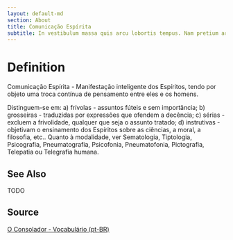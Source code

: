 ```yaml
---
layout: default-md
section: About
title: Comunicação Espírita
subtitle: In vestibulum massa quis arcu lobortis tempus. Nam pretium arcu in odio vulputate luctus.
---
```


# Definition
Comunicação Espírita - Manifestação inteligente dos Espíritos, tendo por objeto uma troca contínua de pensamento entre eles e os homens.

Distinguem-se em: a) frívolas - assuntos fúteis e sem importância; b) grosseiras - traduzidas por expressões que ofendem a decência; c) sérias - excluem a frivolidade, qualquer que seja o assunto tratado; d) instrutivas - objetivam o ensinamento dos Espíritos sobre as ciências, a moral, a filosofia, etc.. Quanto à modalidade, ver Sematologia, Tiptologia, Psicografia, Pneumatografia, Psicofonia, Pneumatofonia, Pictografia, Telepatia ou Telegrafia humana.

## See Also
TODO

## Source
[O Consolador - Vocabulário (pt-BR)](http://www.oconsolador.com.br/linkfixo/vocabulario/principal.html)


